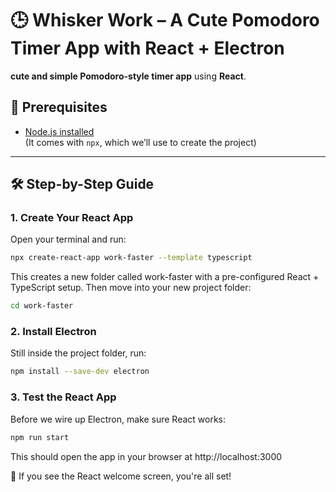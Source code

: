 # 🕒 Whisker Work – A Cute Pomodoro Timer App with React + Electron

 **cute and simple Pomodoro-style timer app** using **React**.

## 🧰 Prerequisites

- [Node.js installed](https://nodejs.org/en/download)  
  (It comes with `npx`, which we’ll use to create the project)

---


## 🛠️ Step-by-Step Guide

### 1. Create Your React App

Open your terminal and run:

```bash
npx create-react-app work-faster --template typescript
```

This creates a new folder called work-faster with a pre-configured React + TypeScript setup.
Then move into your new project folder:

```bash
cd work-faster
```

### 2. Install Electron
Still inside the project folder, run:

```bash
npm install --save-dev electron
```

### 3. Test the React App
Before we wire up Electron, make sure React works:

```bash
npm run start
```

This should open the app in your browser at http://localhost:3000

🎉 If you see the React welcome screen, you're all set!






